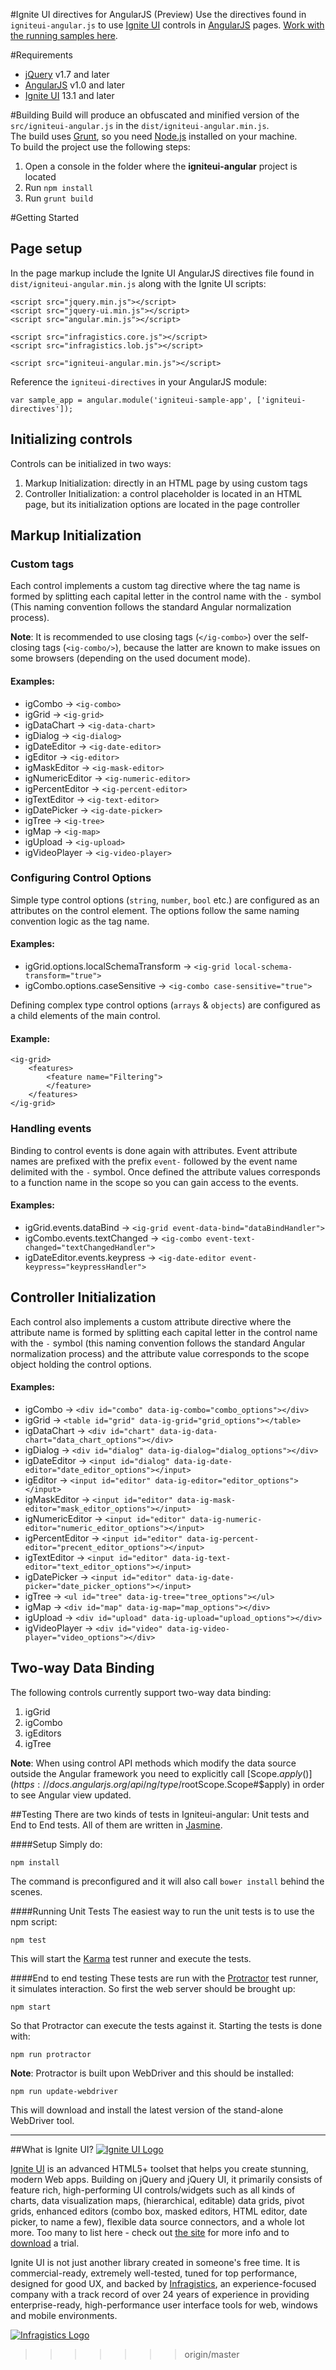 #Ignite UI directives for AngularJS (Preview)
Use the directives found in `igniteui-angular.js` to use [Ignite UI](http://igniteui.com) controls in [AngularJS](http://angularjs.com) pages. [Work with the running samples here](http://igniteui.github.io/igniteui-angular).

#Requirements

- [jQuery](http://www.jquery.com) v1.7 and later
- [AngularJS](http://www.angularjs.org) v1.0 and later
- [Ignite UI](http://www.igniteui.com) 13.1 and later

#Building
Build will produce an obfuscated and minified version of the `src/igniteui-angular.js` in the `dist/igniteui-angular.min.js`.  
The build uses [Grunt](http://gruntjs.com/), so you need [Node.js](http://nodejs.org/) installed on your machine.  
To build the project use the following steps:

1. Open a console in the folder where the **igniteui-angular** project is located
2. Run `npm install`
3. Run `grunt build`

#Getting Started

## Page setup

In the page markup include the Ignite UI AngularJS directives file found in `dist/igniteui-angular.min.js` along with the Ignite UI scripts:

	<script src="jquery.min.js"></script>
	<script src="jquery-ui.min.js"></script>
	<script src="angular.min.js"></script>

	<script src="infragistics.core.js"></script>
	<script src="infragistics.lob.js"></script>

	<script src="igniteui-angular.min.js"></script>
	
Reference the `igniteui-directives` in your AngularJS module:

	var sample_app = angular.module('igniteui-sample-app', ['igniteui-directives']);

## Initializing controls
Controls can be initialized in two ways: 

1. Markup Initialization: directly in an HTML page by using custom tags
2. Controller Initialization: a control placeholder is located in an HTML page, but its initialization options are located in the page controller

<a id="markup"></a>
## Markup Initialization

### Custom tags
Each control implements a custom tag directive where the tag name is formed by splitting each capital letter in the control name with the `-` symbol (This naming convention follows the standard Angular normalization process).

**Note**: It is recommended to use closing tags (`</ig-combo>`) over the self-closing tags (`<ig-combo/>`), because the latter are known to make issues on some browsers (depending on the used document mode).

#### Examples:

- igCombo &rarr; `<ig-combo>`
- igGrid &rarr; `<ig-grid>`  
- igDataChart &rarr; `<ig-data-chart>`  
- igDialog &rarr; `<ig-dialog>`  
- igDateEditor &rarr; `<ig-date-editor>`  
- igEditor &rarr; `<ig-editor>`  
- igMaskEditor &rarr; `<ig-mask-editor>`  
- igNumericEditor &rarr; `<ig-numeric-editor>`  
- igPercentEditor &rarr; `<ig-percent-editor>`  
- igTextEditor &rarr; `<ig-text-editor>`  
- igDatePicker &rarr; `<ig-date-picker>`  
- igTree &rarr; `<ig-tree>`  
- igMap &rarr; `<ig-map>`  
- igUpload &rarr; `<ig-upload>`  
- igVideoPlayer &rarr; `<ig-video-player>`

### Configuring Control Options
Simple type control options (`string`, `number`, `bool` etc.) are configured as an attributes on the control element. The options follow the same naming convention logic as the tag name.

#### Examples:
- igGrid.options.localSchemaTransform &rarr; `<ig-grid local-schema-transform="true">`  
- igCombo.options.caseSensitive &rarr; `<ig-combo case-sensitive="true">`  

Defining complex type control options (`arrays` & `objects`) are configured as a child elements of the main control.

#### Example:

	<ig-grid>
		<features>
			<feature name="Filtering">
			</feature>
		</features>
	</ig-grid>

### Handling events
Binding to control events is done again with attributes. Event attribute names are prefixed with the prefix `event-` followed by the event name delimited with the `-` symbol. Once defined the attribute values corresponds to a function name in the scope so you can gain access to the events.

#### Examples:

- igGrid.events.dataBind &rarr; `<ig-grid event-data-bind="dataBindHandler">`  
- igCombo.events.textChanged &rarr; `<ig-combo event-text-changed="textChangedHandler">`  
- igDateEditor.events.keypress &rarr; `<ig-date-editor event-keypress="keypressHandler">`  

## Controller Initialization
Each control also implements a custom attribute directive where the attribute name is formed by splitting each capital letter in the control name with the `-` symbol (this naming convention follows the standard Angular normalization process) and the attribute value corresponds to the scope object holding the control options.

#### Examples:

- igCombo &rarr; `<div id="combo" data-ig-combo="combo_options"></div>`  
- igGrid &rarr; `<table id="grid" data-ig-grid="grid_options"></table>`  
- igDataChart &rarr; `<div id="chart" data-ig-data-chart="data_chart_options"></div>`  
- igDialog &rarr; `<div id="dialog" data-ig-dialog="dialog_options"></div>`  
- igDateEditor &rarr; `<input id="dialog" data-ig-date-editor="date_editor_options"></input>`  
- igEditor &rarr; `<input id="editor" data-ig-editor="editor_options"></input>`  
- igMaskEditor &rarr; `<input id="editor" data-ig-mask-editor="mask_editor_options"></input>`  
- igNumericEditor &rarr; `<input id="editor" data-ig-numeric-editor="numeric_editor_options"></input>`  
- igPercentEditor &rarr; `<input id="editor" data-ig-percent-editor="precent_editor_options"></input>`  
- igTextEditor &rarr; `<input id="editor" data-ig-text-editor="text_editor_options"></input>`  
- igDatePicker &rarr; `<input id="editor" data-ig-date-picker="date_picker_options"></input>`  
- igTree &rarr; `<ul id="tree" data-ig-tree="tree_options"></ul>`  
- igMap &rarr; `<div id="map" data-ig-map="map_options"></div>`  
- igUpload &rarr; `<div id="upload" data-ig-upload="upload_options"></div>`  
- igVideoPlayer &rarr; `<div id="video" data-ig-video-player="video_options"></div>`

## Two-way Data Binding
The following controls currently support two-way data binding:

1. igGrid
2. igCombo
3. igEditors
4. igTree

**Note**: When using control API methods which modify the data source outside the Angular framework you need to explicitly call [Scope.$apply()](https://docs.angularjs.org/api/ng/type/$rootScope.Scope#$apply) in order to see Angular view updated.

##Testing
There are two kinds of tests in Igniteui-angular: Unit tests and End to End tests. All of them are written in [Jasmine](http://jasmine.github.io/).

####Setup
Simply do:

	npm install

The command is preconfigured and it will also call `bower install` behind the scenes.

####Running Unit Tests
The easiest way to run the unit tests is to use the npm script:

	npm test

This will start the [Karma](http://karma-runner.github.io/0.12/index.html) test runner and execute the tests.

####End to end testing
These tests are run with the [Protractor](https://github.com/angular/protractor) test runner, it simulates interaction.
So first the web server should be brought up:

	npm start

So that Protractor can execute the tests against it. Starting the tests is done with:

	npm run protractor

**Note**: Protractor is built upon WebDriver and this should be installed:

	npm run update-webdriver

This will download and install the latest version of the stand-alone WebDriver tool.

---------------------------------------

##What is Ignite UI?
[![Ignite UI Logo](http://infragistics-blogs.github.io/github-assets/logos/igniteui.png)](http://igniteui.com)

[Ignite UI](http://igniteui.com/) is an advanced HTML5+ toolset that helps you create stunning, modern Web apps. Building on jQuery and jQuery UI, it primarily consists of feature rich, high-performing UI controls/widgets such as all kinds of charts, data visualization maps, (hierarchical, editable) data grids, pivot grids, enhanced editors (combo box, masked editors, HTML editor, date picker, to name a few), flexible data source connectors, and a whole lot more.  Too many to list here - check out [the site](http://igniteui.com/) for more info and to [download](https://igniteui.com/download) a trial.

Ignite UI is not just another library created in someone's free time. It is commercial-ready, extremely well-tested, tuned for top performance, designed for good UX, and backed by [Infragistics](http://www.infragistics.com/), an experience-focused company with a track record of over 24 years of experience in providing enterprise-ready, high-performance user interface tools for web, windows and mobile environments.

[![Infragistics Logo](http://infragistics-blogs.github.io/github-assets/logos/infragistics.png)](http://infragistics.com)
>>>>>>> origin/master
